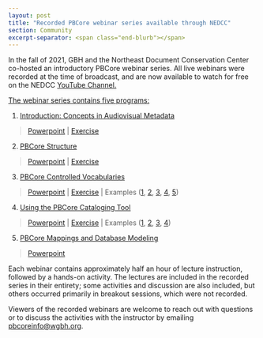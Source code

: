 ```yaml
---
layout: post
title: "Recorded PBCore webinar series available through NEDCC"
section: Community
excerpt-separator: <span class="end-blurb"></span>
---
```


In the fall of 2021, GBH and the Northeast Document Conservation Center co-hosted an introductory PBCore webinar series. All live webinars were recorded at the time of broadcast, and are now available to watch for free on the NEDCC <a href="https://www.youtube.com/playlist?list=PLSqxpHY476Jy2drZRl7uuqKTOfmyNeKPP"> YouTube Channel. 

The webinar series contains five programs:

1. <a href="https://www.youtube.com/watch?v=WYJCpTUobdw&list=PLSqxpHY476Jy2drZRl7uuqKTOfmyNeKPP&index=1">Introduction: Concepts in Audiovisual Metadata</a>

> <a href="/assets/downloads/handouts/av_metadata_concepts_updated.pptx">Powerpoint</a> | <a href="/assets/downloads/handouts/Class_1_Exercise.docx">Exercise</a>

2. <a href="https://www.youtube.com/watch?v=WYJCpTUobdw&list=PLSqxpHY476Jy2drZRl7uuqKTOfmyNeKPP&index=1">PBCore Structure</a>

> <a href="/assets/downloads/handouts/av_metadata_pbcore_structure_updated.pptx">Powerpoint</a> | <a href="/assets/downloads/handouts/Class_2_Exercise.docx">Exercise</a>

3. <a href="https://www.youtube.com/watch?v=WYJCpTUobdw&list=PLSqxpHY476Jy2drZRl7uuqKTOfmyNeKPP&index=1">PBCore Controlled Vocabularies</a>

> <a href="/assets/downloads/handouts/av_metadata_pbcore_vocabularies_updated.pptx">Powerpoint</a> | <a href="/assets/downloads/handouts/Class_3_Exercise.docx">Exercise</a> | Examples (<a href="/assets/downloads/handouts/Class 3 Example 1.jpg">1</a>, <a href="/assets/downloads/handouts/Class 3 Example 2.jpg">2</a>, <a href="/assets/downloads/handouts/Class 3 Example 3.png">3</a>, <a href="/assets/downloads/handouts/Class 3 Example 4.jpg">4</a>, <a href="/assets/downloads/handouts/Class 3 Example 5.jpg">5</a>)

4. <a href="https://www.youtube.com/watch?v=WYJCpTUobdw&list=PLSqxpHY476Jy2drZRl7uuqKTOfmyNeKPP&index=1">Using the PBCore Cataloging Tool</a>

> <a href="/assets/downloads/handouts/av_metadata_pbcore_cataloging_tool_updated.pptx">Powerpoint</a> | <a href="/assets/downloads/handouts/class_4_exercise.pptx">Exercise</a> | Examples (<a href="/assets/downloads/handouts/Class 4 Example 1.docx">1</a>, <a href="/assets/downloads/handouts/Class 4 Example 2.docx">2</a>, <a href="/assets/downloads/handouts/Class 4 Example 3.docx">3</a>, <a href="/assets/downloads/handouts/Class 4 Example 4.docx">4</a>)

5. <a href="https://www.youtube.com/watch?v=WYJCpTUobdw&list=PLSqxpHY476Jy2drZRl7uuqKTOfmyNeKPP&index=1">PBCore Mappings and Database Modeling</a>

> <a href="/assets/downloads/handouts/av_metadata_mapping_and_modeling_updated.pptx">Powerpoint</a>

Each webinar contains approximately half an hour of lecture instruction, followed by a hands-on activity. The lectures are included in the recorded series in their entirety; some activities and discussion are also included, but others occurred primarily in breakout sessions, which were not recorded. 

Viewers of the recorded webinars are welcome to reach out with questions or to discuss the activities with the instructor by emailing pbcoreinfo@wgbh.org. 
